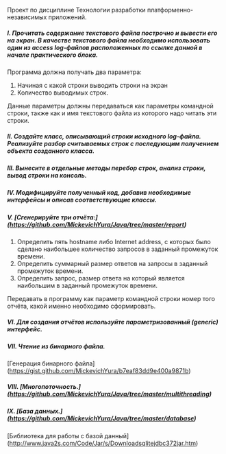 Проект по дисциплине Технологии разработки платформенно-независимых приложений.

##### I. Прочитать содержание текстового файла построчно и вывести его на экран. В качестве текстового файла необходимо использовать один из access log-файлов расположенных по ссылке данной в начале практического блока.

Программа должна получать два параметра:

1. Начиная с какой строки выводить строки на экран
2. Количество выводимых строк.

Данные параметры должны передаваться как параметры командной строки, также как и имя текстового файла из которого надо читать эти строки.

##### II. Создайте класс, описывающий строки исходного log-файла. Реализуйте разбор считываемых строк с последующим получением объекта созданного класса.

##### III. Вынесите в отдельные методы перебор строк, анализ строки, вывод строки на консоль.

##### IV. Модифицируйте полученный код, добавив необходимые интерфейсы и описав соответствующие классы.

##### V. [Сгенерируйте три отчёта:] (https://github.com/MickevichYura/Java/tree/master/report)

1. Определить пять hostname либо Internet address, с которых было сделано наибольшее количество запросов в заданный промежуток времени.
2. Определить суммарный размер ответов на запросы в заданный промежуток времени.
3. Определить запрос, размер ответа на который является наибольшим в заданный промежуток времени.

Передавать в программу как параметр командной строки номер того отчёта, какой именно необходимо сформировать.

##### VI. Для создания отчётов используйте параметризованный (generic) интерфейс.

##### VII. Чтение из бинарного файла.

[Генерация бинарного файла] (https://gist.github.com/MickevichYura/b7eaf83dd9e400a9871b)

##### VIII. [Многопоточность.] (https://github.com/MickevichYura/Java/tree/master/multithreading)

##### IX. [База данных.] (https://github.com/MickevichYura/Java/tree/master/database)

[Библиотека для работы с базой данный] (http://www.java2s.com/Code/Jar/s/Downloadsqlitejdbc372jar.htm)
